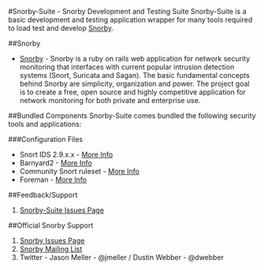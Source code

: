 #Snorby-Suite - Snorby Development and Testing Suite
Snorby-Suite is a basic development and testing application wrapper for many tools required
to load test and develop [Snorby](https://github.com/Snorby/snorby).

##Snorby
* [Snorby](https://github.com/Snorby/snorby) - Snorby is a ruby on rails web application for network security monitoring that interfaces with current popular intrusion detection systems (Snort, Suricata and Sagan). The basic fundamental concepts behind Snorby are simplicity, organization and power. The project goal is to create a free, open source and highly competitive application for network monitoring for both private and enterprise use.

##Bundled Components
Snorby-Suite comes bundled the following security tools and applications:

###Configuration Files
* Snort IDS 2.9.x.x - [More Info](http://www.snort.org/)
* Barnyard2 - [More Info](http://)
* Community Snort ruleset - [More Info](http://www.snort.org/snort-rules/?#rules)
* Foreman - [More Info](https://github.com/ddollar/foreman)

##Feedback/Support
1. [Snorby-Suite Issues Page](https://github.com/shadowbq/snorby-suite/issues)

##Official Snorby Support
1. [Snorby Issues Page](https://github.com/Snorby/snorby/issues)
2. [Snorby Mailing List](http://groups.google.com/group/snorby)
3. Twitter - Jason Meller - @jmeller / Dustin Webber - @dwebber

